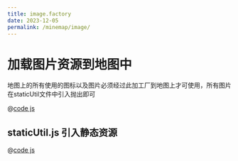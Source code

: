 ```yaml
---
title: image.factory
date: 2023-12-05
permalink: /minemap/image/
---
```


# 加载图片资源到地图中

地图上的所有使用的图标以及图片必须经过此加工厂到地图上才可使用，所有图片在staticUtil文件中引入抛出即可

@[code js](../../../theme/examples/map/minemap/js/factory/image.factory.js)

## staticUtil.js 引入静态资源

@[code js](../../../theme/examples/map/minemap/js/util/staticUtil.js)